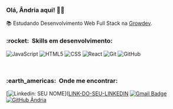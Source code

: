 

<h3> Olá, Ândria aqui! 👩‍🎓 </h3>


📚 Estudando Desenvolvimento Web Full Stack na <a href="[link da sua faculdade](https://www.growdev.com.br/)">Growdev</a>.


<h3> :rocket: &nbsp;Skills em desenvolvimento: </h3>

  ![JavaScript](https://img.shields.io/badge/-JavaScript-333333?style=flat&logo=javascript)
  ![HTML5](https://img.shields.io/badge/-HTML5-333333?style=flat&logo=HTML5)
  ![CSS](https://img.shields.io/badge/-CSS-333333?style=flat&logo=CSS3&logoColor=1572B6)
  ![React](https://img.shields.io/badge/-React-333333?style=flat&logo=react)
  ![Git](https://img.shields.io/badge/-Git-333333?style=flat&logo=git)
  ![GitHub](https://img.shields.io/badge/-GitHub-333333?style=flat&logo=github)

<br/>

<h3> :earth_americas: &nbsp;Onde me encontrar: </h3> 

[![Linkedin: SEU NOME](https://img.shields.io/badge/-andriaferreira-blue?style=flat-square&logo=Linkedin&logoColor=white&link=https://www.linkedin.com/in/andriaferreira/)]([LINK-DO-SEU-LINKEDIN](https://www.linkedin.com/in/andriaferreira/)
[![Gmail Badge](https://img.shields.io/badge/-seuemail@email.com-006bed?style=flat-square&logo=Gmail&logoColor=white&link=mailto:andria.aquino@gmail.com)](mailto:andria.aquino@gmail.com)
[![GitHub Ândria]( https://img.shields.io/github/followers/VanessaSwerts?label=follow&style=social)](https://github.com/andria-af)
